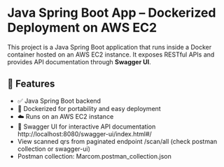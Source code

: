 # Java Spring Boot App – Dockerized Deployment on AWS EC2

This project is a Java Spring Boot application that runs inside a Docker container hosted on an AWS EC2 instance. It exposes RESTful APIs and provides API documentation through **Swagger UI**.

## 🚀 Features

- ✅ Java Spring Boot backend
- 🐳 Dockerized for portability and easy deployment
- ☁️ Runs on an AWS EC2 instance
- 📄 Swagger UI for interactive API documentation
    http://localhost:8080/swagger-ui/index.html#/
- View scanned qrs from paginated endpoint /scan/all (check postman collection or swagger-ui)
- Postman collection: Marcom.postman_collection.json
